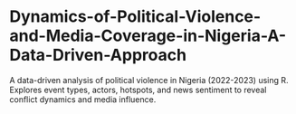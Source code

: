 # Dynamics-of-Political-Violence-and-Media-Coverage-in-Nigeria-A-Data-Driven-Approach
A data-driven analysis of political violence in Nigeria (2022-2023) using R. Explores event types, actors, hotspots, and news sentiment to reveal conflict dynamics and media influence.
